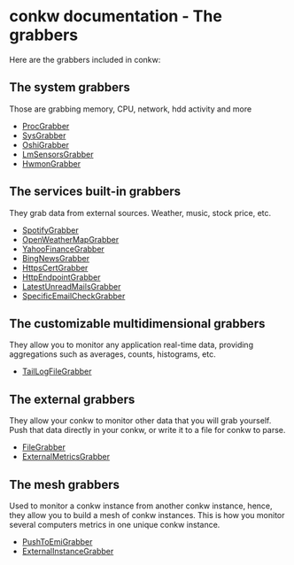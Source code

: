 # conkw documentation - The grabbers

Here are the grabbers included in conkw:

## The system grabbers
Those are grabbing memory, CPU, network, hdd activity and more

* [ProcGrabber](GRABBER_PROC_GRABBER.md)
* [SysGrabber](GRABBER_SYS.md)
* [OshiGrabber](GRABBER_OSHI.md)
* [LmSensorsGrabber](GRABBER_LM_SENSORS.md)
* [HwmonGrabber](GRABBER_HWMON.md)

## The services built-in grabbers
They grab data from external sources. Weather, music, stock price, etc.

* [SpotifyGrabber](GRABBER_SPOTIFY.md)
* [OpenWeatherMapGrabber](GRABBER_OWM.md)
* [YahooFinanceGrabber](GRABBER_YF.md)
* [BingNewsGrabber](GRABBER_BN.md)
* [HttpsCertGrabber](GRABBER_HTTPS_CERT.md)
* [HttpEndpointGrabber](GRABBER_HTTP_ENDPOINT.md)
* [LatestUnreadMailsGrabber](GRABBER_LATEST_EMAILS.md)
* [SpecificEmailCheckGrabber](GRABBER_SPECIFIC_EMAIL.md)

## The customizable multidimensional grabbers
They allow you to monitor any application real-time data, providing aggregations such as averages, counts, histograms, etc.

* [TailLogFileGrabber](GRABBER_TAIL_LOG.md)

## The external grabbers 
They allow your conkw to monitor other data that you will grab yourself. Push that data directly in your conkw, or write it to a file for conkw to parse.

* [FileGrabber](GRABBER_FILE.md)
* [ExternalMetricsGrabber](GRABBER_EMI.md)

## The mesh grabbers 
Used to monitor a conkw instance from another conkw instance, hence, they allow you to build a mesh of conkw instances. This is how you monitor several computers metrics in one unique conkw instance.

* [PushToEmiGrabber](GRABBER_PUSH.md)
* [ExternalInstanceGrabber](GRABBER_EIG.md)

